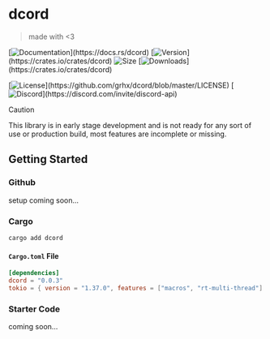 # dcord

> made with <3

[![Documentation](https://img.shields.io/badge/Docs.rs-gray?logo="docs.rs"&logoColor="yellow")](https://docs.rs/dcord)
[![Version](https://img.shields.io/crates/v/dcord?label="Crates.io"&color="orange"&logo="rust"&logoColor="orange")](https://crates.io/crates/dcord)
![Size](https://img.shields.io/github/languages/code-size/grhx/dcord?label="Size"&color="green")
[![Downloads](https://img.shields.io/crates/d/dcord?label="Downloads"&color="blue")](https://crates.io/crates/dcord)

[![License](https://img.shields.io/github/license/grhx/dcord?label="License"&color="AA55AA")](https://github.com/grhx/dcord/blob/master/LICENSE)
[![Discord](https://img.shields.io/discord/81384788765712384?label="Discord%20API"&logo="discord"&logoColor="7289da"&color="7289da")](https://discord.com/invite/discord-api)

[comment]:<img align="right" src="https://i.imgur.com/QizpY58.png" width="300" />

> [!CAUTION]
>
> This library is in early stage development and is not ready for any sort of use or production build, most features are incomplete or missing.

## Getting Started

### Github
setup coming soon...

### Cargo
```
cargo add dcord
```

#### `Cargo.toml` File
```toml
[dependencies]
dcord = "0.0.3"
tokio = { version = "1.37.0", features = ["macros", "rt-multi-thread"] }
```

### Starter Code
coming soon...